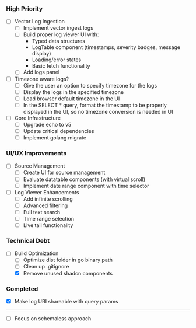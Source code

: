 ### High Priority
- [ ] Vector Log Ingestion
   - [ ] Implement vector ingest logs
   - [ ] Build proper log viewer UI with:
     - Typed data structures
     - LogTable component (timestamps, severity badges, message display)
     - Loading/error states
     - Basic fetch functionality
   - [ ] Add logs panel
- [ ] Timezone aware logs?
   - [ ] Give the user an option to specify timezone for the logs
   - [ ] Display the logs in the specified timezone
   - [ ] Load browser default timezone in the UI
   - [ ] In the SELECT * query, format the timestamp to be properly displayed in the UI, so no timezone conversion is needed in UI
- [ ] Core Infrastructure
   - [ ] Upgrade echo to v5
   - [ ] Update critical dependencies
   - [ ] Implement golang migrate

### UI/UX Improvements
- [ ] Source Management
   - [ ] Create UI for source management
   - [ ] Evaluate datatable components (with virtual scroll)
   - [ ] Implement date range component with time selector

- [ ] Log Viewer Enhancements
   - [ ] Add infinite scrolling
   - [ ] Advanced filtering
   - [ ] Full text search
   - [ ] Time range selection
   - [ ] Live tail functionality

### Technical Debt
- [ ] Build Optimization
   - [ ] Optimize dist folder in go binary path
   - [ ] Clean up .gitignore
   - [x] Remove unused shadcn components

### Completed
- [x] Make log URI shareable with query params

---

- [ ] Focus on schemaless approach


